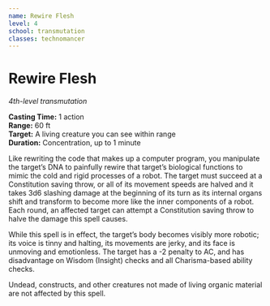 ```yaml
---
name: Rewire Flesh
level: 4
school: transmutation
classes: technomancer
---
```


# Rewire Flesh

_4th-level transmutation_

**Casting Time:** 1 action    
**Range:** 60 ft    
**Target:** A living creature you can see within range    
**Duration:** Concentration, up to 1 minute

Like rewriting the code that makes up a computer program, you manipulate the target’s DNA
to painfully rewire that target’s biological functions to mimic the cold and rigid
processes of a robot. The target must succeed at a Constitution saving throw, or all
of its movement speeds are halved and it takes 3d6 slashing damage at the beginning of
its turn as its internal organs shift and transform to become more like the inner
components of a robot. Each round, an affected target can attempt a Constitution saving
throw to halve the damage this spell causes.

While this spell is in effect, the target’s body becomes visibly more robotic; its voice is tinny and halting, its movements are jerky, and its face is unmoving and emotionless. The target has a -2 penalty to AC, and has disadvantage on Wisdom (Insight) checks and all Charisma-based ability checks.

Undead, constructs, and other creatures not made of living organic material are not
affected by this spell.